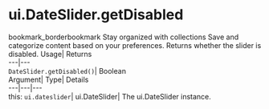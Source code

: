  
#  ui.DateSlider.getDisabled 
bookmark_borderbookmark Stay organized with collections  Save and categorize content based on your preferences.
Returns whether the slider is disabled. 
Usage| Returns  
---|---  
`DateSlider.getDisabled()`| Boolean  
Argument| Type| Details  
---|---|---  
this: `ui.dateslider`| ui.DateSlider| The ui.DateSlider instance.  
